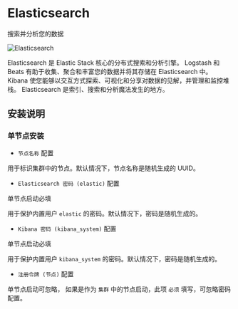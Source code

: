 # Elasticsearch

搜索并分析您的数据

![Elasticsearch](https://file.lifebus.top/imgs/elasticsearch_logo.svg)

Elasticsearch 是 Elastic Stack 核心的分布式搜索和分析引擎。 Logstash 和 Beats 有助于收集、聚合和丰富您的数据并将其存储在
Elasticsearch 中。
Kibana 使您能够以交互方式探索、可视化和分享对数据的见解，并管理和监控堆栈。 Elasticsearch 是索引、搜索和分析魔法发生的地方。

## 安装说明

### 单节点安装

+ `节点名称` 配置

用于标识集群中的节点。默认情况下，节点名称是随机生成的 UUID。

+ `Elasticsearch 密码 (elastic)` 配置

单节点启动必填

用于保护内置用户 `elastic` 的密码。默认情况下，密码是随机生成的。

+ `Kibana 密码 (kibana_system)` 配置

单节点启动必填

用于保护内置用户 `kibana_system` 的密码。默认情况下，密码是随机生成的。

+ `注册令牌 (节点)` 配置

单节点启动可忽略， 如果是作为 `集群` 中的节点启动，此项 `必须` 填写，可忽略密码配置。
